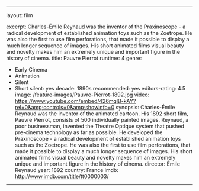 ---

layout: film

excerpt: Charles-Émile Reynaud was the inventor of the Praxinoscope - a radical development of established animation toys such as the Zoetrope. He was also the first to use film perforations, that made it possible to display a much longer sequence of images. His short animated films visual beauty and novelty makes him an extremely unique and important figure in the history of cinema.
title: Pauvre Pierrot
runtime: 4
genre:
- Early Cinema
- Animation
- Silent
- Short
silent: yes
decade: 1890s
recommended: yes
editors-rating: 4.5
image:  /feature-images/Pauvre-Pierrot-1892.jpg
video: https://www.youtube.com/embed/426mqlB-kAY?rel=0&amp;controls=0&amp;showinfo=0
synopsis: Charles-Émile Reynaud was the inventor of the animated cartoon. His 1892 short film, Pauvre Pierrot, consists of 500 individually painted images. Reynaud, a poor businessman, invented the Theatre Optique system that pushed pre-cinema technology as far as possible. He developed the Praxinoscope - a radical development of established animation toys such as the Zoetrope. He was also the first to use film perforations, that made it possible to display a much longer sequence of images. His short animated films visual beauty and novelty makes him an extremely unique and important figure in the history of cinema. 
director: Émile Reynaud
year: 1892
country: France
imdb: http://www.imdb.com/title/tt0000003/

---